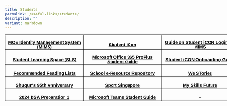 ```yaml
---
title: Students
permalink: /useful-links/students/
description: ""
variant: markdown
---
```

<table style="width:579.0pt;border-collapse:collapse;mso-yfti-tbllook:1184;
 mso-padding-alt:0in 5.4pt 0in 5.4pt" width="772" cellpadding="0" cellspacing="0" border="0" class="MsoNormalTable"><tbody><tr style="mso-yfti-irow:0;mso-yfti-firstrow:yes;height:30.0pt"><td style="width:193.0pt;border:solid windowtext 1.0pt;padding:
  0in 5.4pt 0in 5.4pt;height:30.0pt" width="257"><p style="margin-bottom:0in;text-align:center;
  line-height:normal" align="center" class="MsoNormal"><b><span style="font-size:11.0pt;font-family:&quot;Arial&quot;,sans-serif;
  mso-fareast-font-family:&quot;Times New Roman&quot;;color:black;mso-font-kerning:0pt;
  mso-ligatures:none;mso-bidi-language:TA"><a target="_blank" href="https://idp.mims.moe.gov.sg/nidp/saml2/sso"><span style="color:black;text-decoration:none;text-underline:none">MOE Identity Management System (MIMS)</span></a></span></b></p></td><td style="width:193.0pt;border:solid windowtext 1.0pt;border-left:
  none;padding:0in 5.4pt 0in 5.4pt;height:30.0pt" width="257"><p style="margin-bottom:0in;text-align:center;
  line-height:normal" align="center" class="MsoNormal"><b><span style="font-size:11.0pt;font-family:&quot;Arial&quot;,sans-serif;
  mso-fareast-font-family:&quot;Times New Roman&quot;;color:black;mso-font-kerning:0pt;
  mso-ligatures:none;mso-bidi-language:TA"><a target="_blank" href="https://workspace.google.com/dashboard"><span style="color:black;text-decoration:none;text-underline:none">Student iCon</span></a></span></b></p></td><td style="width:193.0pt;border:solid windowtext 1.0pt;border-left:
  none;padding:0in 5.4pt 0in 5.4pt;height:30.0pt" width="257"><p style="margin-bottom:0in;text-align:center;
  line-height:normal" align="center" class="MsoNormal"><b><span style="font-size:11.0pt;font-family:&quot;Arial&quot;,sans-serif;
  mso-fareast-font-family:&quot;Times New Roman&quot;;color:black;mso-font-kerning:0pt;
  mso-ligatures:none;mso-bidi-language:TA"><a target="_blank" href="https://www.shuqunpri.moe.edu.sg/files/guide-on-student-icon-login-via-mims.pdf"><span style="color:black;text-decoration:none;text-underline:
  none">Guide on Student iCON Login via MIMS</span></a></span></b></p></td></tr><tr style="mso-yfti-irow:1;height:30.0pt"><td style="width:193.0pt;border:solid windowtext 1.0pt;border-top:
  none;padding:0in 5.4pt 0in 5.4pt;height:30.0pt" width="257"><p style="margin-bottom:0in;text-align:center;
  line-height:normal" align="center" class="MsoNormal"><b><span style="font-size:11.0pt;font-family:&quot;Arial&quot;,sans-serif;
  mso-fareast-font-family:&quot;Times New Roman&quot;;color:black;mso-font-kerning:0pt;
  mso-ligatures:none;mso-bidi-language:TA"><a target="_blank" href="https://vle.learning.moe.edu.sg/login"><span style="color:black;text-decoration:none;text-underline:none">Student Learning Space (SLS)</span></a></span></b></p></td><td style="width:193.0pt;border-top:none;border-left:none;
  border-bottom:solid windowtext 1.0pt;border-right:solid windowtext 1.0pt;
  padding:0in 5.4pt 0in 5.4pt;height:30.0pt" width="257"><p style="margin-bottom:0in;text-align:center;
  line-height:normal" align="center" class="MsoNormal"><b><span style="font-size:11.0pt;font-family:&quot;Arial&quot;,sans-serif;
  mso-fareast-font-family:&quot;Times New Roman&quot;;color:black;mso-font-kerning:0pt;
  mso-ligatures:none;mso-bidi-language:TA"><a target="_blank" href="https://www.shuqunpri.moe.edu.sg/files/Microsoft-Office-365-ProPlus-Apps-Student-Guide.pdf"><span style="color:black;text-decoration:none;text-underline:
  none">Microsoft Office 365 ProPlus Student Guide</span></a></span></b></p></td><td style="width:193.0pt;border-top:none;border-left:none;
  border-bottom:solid windowtext 1.0pt;border-right:solid windowtext 1.0pt;
  padding:0in 5.4pt 0in 5.4pt;height:30.0pt" width="257"><p style="margin-bottom:0in;text-align:center;
  line-height:normal" align="center" class="MsoNormal"><b><span style="font-size:11.0pt;font-family:&quot;Arial&quot;,sans-serif;
  mso-fareast-font-family:&quot;Times New Roman&quot;;color:black;mso-font-kerning:0pt;
  mso-ligatures:none;mso-bidi-language:TA"><a target="_blank" href="https://www.shuqunpri.moe.edu.sg/files/SQPS-Student-iCON-Onboarding-Guide.pdf"><span style="color:black;text-decoration:none;text-underline:
  none">Student iCON Onboarding Guide</span></a></span></b></p></td></tr><tr style="mso-yfti-irow:2;height:30.0pt"><td style="width:193.0pt;border:solid windowtext 1.0pt;border-top:
  none;padding:0in 5.4pt 0in 5.4pt;height:30.0pt" width="257"><p style="margin-bottom:0in;text-align:center;
  line-height:normal" align="center" class="MsoNormal"><b><span style="font-size:11.0pt;font-family:&quot;Arial&quot;,sans-serif;
  mso-fareast-font-family:&quot;Times New Roman&quot;;color:black;mso-font-kerning:0pt;
  mso-ligatures:none;mso-bidi-language:TA"><a target="_blank" href="https://www.shuqunpri.moe.edu.sg/files/Recommended-Reading-Lists.pdf"><span style="color:black;text-decoration:none;text-underline:
  none">Recommended Reading Lists</span></a></span></b></p></td><td style="width:193.0pt;border-top:none;border-left:none;
  border-bottom:solid windowtext 1.0pt;border-right:solid windowtext 1.0pt;
  padding:0in 5.4pt 0in 5.4pt;height:30.0pt" width="257"><p style="margin-bottom:0in;text-align:center;
  line-height:normal" align="center" class="MsoNormal"><b><span style="font-size:11.0pt;font-family:&quot;Arial&quot;,sans-serif;
  mso-fareast-font-family:&quot;Times New Roman&quot;;color:black;mso-font-kerning:0pt;
  mso-ligatures:none;mso-bidi-language:TA"><a target="_blank" href="https://schoolibrary.moe.edu.sg/eresourcespri/cgi-bin/spydus.exe/MSGTRN/WPAC/HOME"><span style="color:black;text-decoration:none;text-underline:
  none">School e-Resource Repository</span></a></span></b></p></td><td style="width:193.0pt;border-top:none;border-left:none;
  border-bottom:solid windowtext 1.0pt;border-right:solid windowtext 1.0pt;
  padding:0in 5.4pt 0in 5.4pt;height:30.0pt" width="257"><p style="margin-bottom:0in;text-align:center;
  line-height:normal" align="center" class="MsoNormal"><b><span style="font-size:11.0pt;font-family:&quot;Arial&quot;,sans-serif;
  mso-fareast-font-family:&quot;Times New Roman&quot;;color:black;mso-font-kerning:0pt;
  mso-ligatures:none;mso-bidi-language:TA"><a target="_blank" href="https://online.fliphtml5.com/obrr/qkde/#p=1"><span style="color:black;text-decoration:none;text-underline:none">We STories</span></a></span></b></p></td></tr><tr style="mso-yfti-irow:3;height:30.0pt"><td style="width:193.0pt;border:solid windowtext 1.0pt;border-top:
  none;padding:0in 5.4pt 0in 5.4pt;height:30.0pt" width="257"><p style="margin-bottom:0in;text-align:center;
  line-height:normal" align="center" class="MsoNormal"><b><span style="font-size:11.0pt;font-family:&quot;Arial&quot;,sans-serif;
  mso-fareast-font-family:&quot;Times New Roman&quot;;color:black;mso-font-kerning:0pt;
  mso-ligatures:none;mso-bidi-language:TA"><a target="_blank" href="https://sites.google.com/moe.edu.sg/the-shuqun-story/home"><span style="color:black;text-decoration:none;text-underline:
  none">Shuqun's 95th Anniversary</span></a></span></b></p></td><td style="width:193.0pt;border-top:none;border-left:none;
  border-bottom:solid windowtext 1.0pt;border-right:solid windowtext 1.0pt;
  padding:0in 5.4pt 0in 5.4pt;height:30.0pt" width="257"><p style="margin-bottom:0in;text-align:center;
  line-height:normal" align="center" class="MsoNormal"><b><span style="font-size:11.0pt;font-family:&quot;Arial&quot;,sans-serif;
  mso-fareast-font-family:&quot;Times New Roman&quot;;color:black;mso-font-kerning:0pt;
  mso-ligatures:none;mso-bidi-language:TA"><a target="_blank" href="https://www.sportsingapore.gov.sg/"><span style="color:black;text-decoration:none;text-underline:none">Sport Singapore</span></a></span></b></p></td><td style="width:193.0pt;border-top:none;border-left:none;
  border-bottom:solid windowtext 1.0pt;border-right:solid windowtext 1.0pt;
  padding:0in 5.4pt 0in 5.4pt;height:30.0pt" width="257"><p style="margin-bottom:0in;text-align:center;
  line-height:normal" align="center" class="MsoNormal"><b><span style="font-size:11.0pt;font-family:&quot;Arial&quot;,sans-serif;
  mso-fareast-font-family:&quot;Times New Roman&quot;;color:black;mso-font-kerning:0pt;
  mso-ligatures:none;mso-bidi-language:TA"><a target="_blank" href="https://www.myskillsfuture.gov.sg/content/student/en/primary.html"><span style="color:black;text-decoration:none;text-underline:
  none">My Skills Future</span></a></span></b></p></td></tr><tr style="mso-yfti-irow:4;mso-yfti-lastrow:yes;height:30.0pt"><td style="width:193.0pt;border:solid windowtext 1.0pt;border-top:
  none;padding:0in 5.4pt 0in 5.4pt;height:30.0pt" width="257"><p style="margin-bottom:0in;text-align:center;
  line-height:normal" align="center" class="MsoNormal"><b><span style="font-size:11.0pt;font-family:&quot;Arial&quot;,sans-serif;
  mso-fareast-font-family:&quot;Times New Roman&quot;;color:black;mso-font-kerning:0pt;
  mso-ligatures:none;mso-bidi-language:TA"><a target="_blank" href="https://www.shuqunpri.moe.edu.sg/files/dsa-general-training-for-students.pdf"><span style="color:black;text-decoration:none;text-underline:
  none">2024 DSA Preparation 1</span></a></span></b></p></td><td style="width:193.0pt;border-top:none;border-left:none;
  border-bottom:solid windowtext 1.0pt;border-right:solid windowtext 1.0pt;
  padding:0in 5.4pt 0in 5.4pt;height:30.0pt" width="257"><p style="margin-bottom:0in;text-align:center;
  line-height:normal" align="center" class="MsoNormal"><b><span style="font-size:11.0pt;font-family:&quot;Arial&quot;,sans-serif;
  mso-fareast-font-family:&quot;Times New Roman&quot;;color:black;mso-font-kerning:0pt;
  mso-ligatures:none;mso-bidi-language:TA"><a target="_blank" href="https://www.shuqunpri.moe.edu.sg/files/Microsoft_Teams__Student__Quick_Guide.pdf"><span style="color:black;text-decoration:none;text-underline:
  none">Microsoft Teams Student Guide</span></a></span></b></p></td><td style="width:193.0pt;border-top:none;border-left:none;
  border-bottom:solid windowtext 1.0pt;border-right:solid windowtext 1.0pt;
  padding:0in 5.4pt 0in 5.4pt;height:30.0pt" width="257"><p style="margin-bottom:0in;text-align:center;
  line-height:normal" align="center" class="MsoNormal"><b><span style="font-size:11.0pt;font-family:&quot;Arial&quot;,sans-serif;
  mso-fareast-font-family:&quot;Times New Roman&quot;;color:black;mso-font-kerning:0pt;
  mso-ligatures:none;mso-bidi-language:TA">-</span></b></p></td></tr></tbody></table>